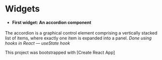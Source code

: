 # Widgets

* #### First widget: An accordion component
The accordion is a graphical control element comprising a vertically stacked list of items, where exactly one item is expanded into a panel.
*Done using hooks in React — useState hook*




This project was bootstrapped with [Create React App]



